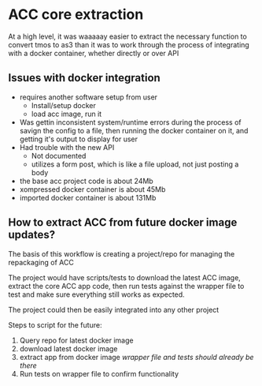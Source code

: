 
# ACC core extraction

At a high level, it was waaaaay easier to extract the necessary function to convert tmos to as3 than it was to work through the process of integrating with a docker container, whether directly or over API

## Issues with docker integration

- requires another software setup from user
  - Install/setup docker
  - load acc image, run it
- Was gettin inconsistent system/runtime errors during the process of savign the config to a file, then running the docker container on it, and getting it's output to display for user
- Had trouble with the new API
  - Not documented
  - utilizes a form post, which is like a file upload, not just posting a body
- the base acc project code is about 24Mb
- xompressed docker container is about 45Mb
- imported docker container is about 131Mb

## How to extract ACC from future docker image updates?

The basis of this workflow is creating a project/repo for managing the repackaging of ACC

The project would have scripts/tests to download the latest ACC image, extract the core ACC app code, then run tests against the wrapper file to test and make sure everything still works as expected.

The project could then be easily integrated into any other project

Steps to script for the future:

1. Query repo for latest docker image
2. download latest docker image
3. extract app from docker image
   *wrapper file and tests should already be there*
4. Run tests on wrapper file to confirm functionality
